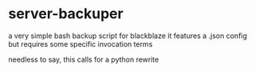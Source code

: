 # server-backuper

a very simple bash backup script for blackblaze
it features a .json config but requires some specific invocation terms

needless to say, this calls for a python rewrite
